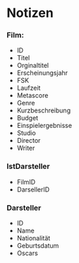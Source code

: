 # Notizen

### Film:
* ID
* Titel
* Orginaltitel
* Erscheinungsjahr
* FSK
* Laufzeit
* Metascore
* Genre
* Kurzbeschreibung
* Budget
* Einspielergebnisse
* Studio
* Director
* Writer

### IstDarsteller
* FilmID
* DarsellerID

### Darsteller
* ID
* Name
* Nationalität
* Geburtsdatum
* Oscars
